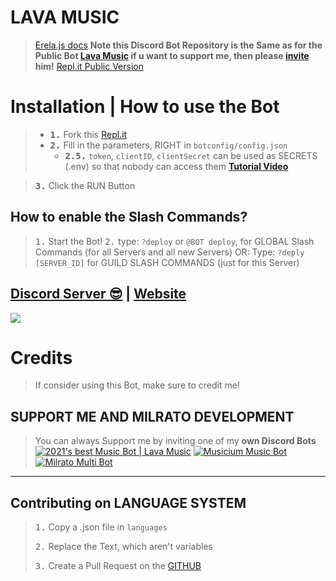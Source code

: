 # LAVA MUSIC 
> [Erela.js docs](https://erelajs-docs.netlify.app/docs/gettingstarted.html) **Note this Discord Bot Repository is the Same as for the Public Bot [Lava Music](https://lava.milrato.dev) if u want to support me, then please [invite](https://lava.milrato.dev) him!**
> [Repl.it Public Version](https://discord.com/api/oauth2/authorize?client_id=908401867162275910&permissions=8&scope=bot%20applications.commands)

# Installation | How to use the Bot
> - **<kbd>1.</kbd>** Fork this [Repl.it](https://replit.com/@OxyTomato/Lava-Music?v=1)
> - **<kbd>2.</kbd>** Fill in the parameters, RIGHT in `botconfig/config.json`
>   - **<kbd>2.5.</kbd>** `token`, `clientID`, `clientSecret` can be used as SECRETS (.env) so that nobody can access them [**Tutorial Video**](https://dl.dropboxusercontent.com/s/eesrupxslr6r7er/HKKzgYEGCx.mp4)

> **<kbd>3.</kbd>** Click the RUN Button

## How to enable the Slash Commands?
> <kbd>1.</kbd> Start the Bot!
> <kbd>2.</kbd> type: `?deploy` or `@BOT deploy`, for GLOBAL Slash Commands (for all Servers and all new Servers)
> OR: Type: `?deply [SERVER_ID]` for GUILD SLASH COMMANDS (just for this Server)

## [Discord Server 😎](https://discord.gg/milrato) | [Website](https://milrato.dev)
<a href="https://discord.gg/milrato"><img src="https://discord.com/api/guilds/773668217163218944/widget.png?style=banner2"></a>

# Credits
> If consider using this Bot, make sure to credit me!

## SUPPORT ME AND MILRATO DEVELOPMENT
> You can always Support me by inviting one of my **own Discord Bots**
[![2021's best Music Bot | Lava Music](https://cdn.discordapp.com/attachments/748533465972080670/817088638780440579/test3.png)](https://lava.milrato.dev)
[![Musicium Music Bot](https://cdn.discordapp.com/attachments/742446682381221938/770055673965707264/test1.png)](https://musicium.musicium.dev)
[![Milrato Multi Bot](https://cdn.discordapp.com/attachments/742446682381221938/770056826724679680/test1.png)](https://milrato.milrato.dev)

***

## Contributing on LANGUAGE SYSTEM

> <kbd>1.</kbd> Copy a .json file in `languages`
> 
> <kbd>2.</kbd> Replace the Text, which aren't variables
> 
> <kbd>3.</kbd> Create a Pull Request on the [GITHUB](https://github.com/Tomato6966/discord-js-lavalink-Music-Bot-erela-js)
